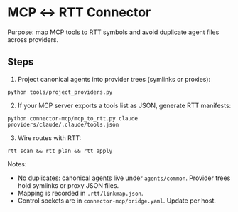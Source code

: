 # MCP ↔ RTT Connector

Purpose: map MCP tools to RTT symbols and avoid duplicate agent files across providers.

## Steps
1) Project canonical agents into provider trees (symlinks or proxies):
```
python tools/project_providers.py
```
2) If your MCP server exports a tools list as JSON, generate RTT manifests:
```
python connector-mcp/mcp_to_rtt.py claude providers/claude/.claude/tools.json
```
3) Wire routes with RTT:
```
rtt scan && rtt plan && rtt apply
```

Notes:
- No duplicates: canonical agents live under `agents/common`. Provider trees hold symlinks or proxy JSON files.
- Mapping is recorded in `.rtt/linkmap.json`.
- Control sockets are in `connector-mcp/bridge.yaml`. Update per host.
